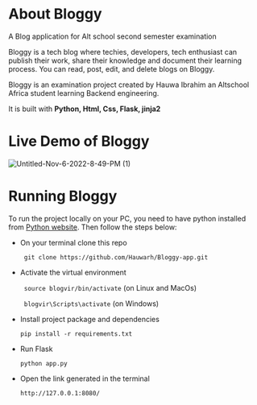 # About Bloggy
A Blog application for Alt school second semester examination

 Bloggy is a tech blog where techies, developers, tech enthusiast can publish their work, share their knowledge and document their learning process.
 You can read, post, edit, and delete blogs on Bloggy.
 
 Bloggy is an examination project created by Hauwa Ibrahim an Altschool Africa student learning Backend engineering. 
 
 It is built with **Python, Html, Css, Flask, jinja2**
 
 # Live Demo of Bloggy
 
 
 ![Untitled-Nov-6-2022-8-49-PM (1)](https://user-images.githubusercontent.com/101065854/200409450-a1d1fe63-7655-459f-88cf-31cae0a7d23a.gif)
 
 # Running Bloggy
  To run the project locally on your PC, you need to have python installed from [Python website](https://www.python.org/downloads/). Then follow the steps below:
  
  - On your terminal clone this repo
  
    ` git clone https://github.com/Hauwarh/Bloggy-app.git`
  
  - Activate the virtual environment
  
    ` source blogvir/bin/activate` (on Linux and MacOs)
  
    ` blogvir\Scripts\activate`  (on Windows)
  
  - Install project package and dependencies
  
     `pip install -r requirements.txt`
     
  - Run Flask
  
     `python app.py`
   
  - Open the link generated in the terminal
  
     `http://127.0.0.1:8080/`
    
       
 
 
 
